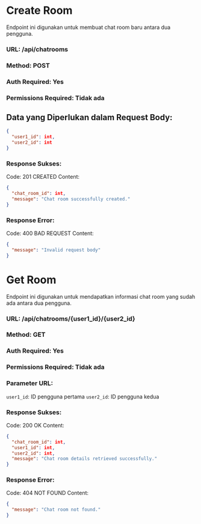 # Create Room
Endpoint ini digunakan untuk membuat chat room baru antara dua pengguna.

### URL: /api/chatrooms
### Method: POST
### Auth Required: Yes
### Permissions Required: Tidak ada

## Data yang Diperlukan dalam Request Body:

```json
{
  "user1_id": int,
  "user2_id": int
}
```

### Response Sukses:

Code: 201 CREATED
Content:

```json
{
  "chat_room_id": int,
  "message": "Chat room successfully created."
}

```

### Response Error:

Code: 400 BAD REQUEST
Content:
```json
{
  "message": "Invalid request body"
}
```

# Get Room
Endpoint ini digunakan untuk mendapatkan informasi chat room yang sudah ada antara dua pengguna.

### URL: /api/chatrooms/{user1_id}/{user2_id}
### Method: GET
### Auth Required: Yes
### Permissions Required: Tidak ada

### Parameter URL:

`user1_id`: ID pengguna pertama
`user2_id`: ID pengguna kedua

### Response Sukses:

Code: 200 OK
Content:
```json
{
  "chat_room_id": int,
  "user1_id": int,
  "user2_id": int,
  "message": "Chat room details retrieved successfully."
}
```
### Response Error:

Code: 404 NOT FOUND
Content:
```json
{
  "message": "Chat room not found."
}
```